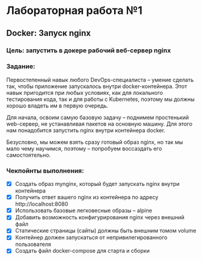 # Лабораторная работа №1
## Docker: Запуск nginx
### Цель: запустить в докере рабочий веб-сервер nginx
### Задание:
Первостепенный навык любого DevOps-специалиста – умение сделать так, чтобы приложение запускалось внутри docker-контейнера. Этот навык пригодится при любых условиях, как для локального тестирования кода, так и для работы с Kubernetes, поэтому мы должны хорошо владеть им в первую очередь.

Для начала, освоим самую базовую задачу – поднимем простенький web-сервер, не устанавливая пакетов на основную машину. Для этого нам понадобится запустить nginx внутри контейнера docker.

Безусловно, мы можем взять сразу готовый образ nginx, но так мы мало чему научимся, поэтому – попробуем воссаздать его самостоятельно.

### Чекпойнты выполнения:
- [x] Создать образ mynginx, который будет запускать nginx внутри контейнера
- [x] Получить ответ вашего nginx из контейнера по адресу http://localhost:8080
- [x] Использовать базовые легковесные образы – alpine
- [x] Добавить возможность конфигурирования nginx через внешний файл
- [x] Статические страницы (сайты) должны быть внешним томом volume
- [x] Контейнер должен запускаться от непривилегированного пользователя
- [x] Создать файл docker-compose для старта и сборки
